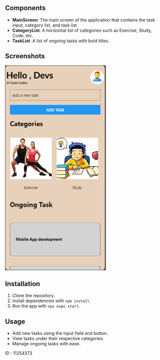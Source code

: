 ## Components

- **MainScreen**: The main screen of the application that contains the task input, category list, and task list.
- **CategoryList**: A horizontal list of categories such as Exercise, Study, Code, etc.
- **TaskList**: A list of ongoing tasks with bold titles.

## Screenshots

![Main Screen](./MagicApp/screenshot/main_screen.png)

## Installation

1. Clone the repository.
2. Install dependencies with `npm install`.
3. Run the app with `npx expo start`.

## Usage

- Add new tasks using the input field and button.
- View tasks under their respective categories.
- Manage ongoing tasks with ease.

ID : 11254373
